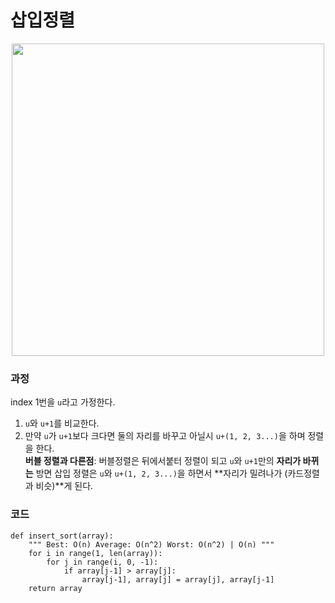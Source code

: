 # 삽입정렬

<p align="center">
 <img src="https://blog.kakaocdn.net/dn/SHuOF/btrJA4MAAQL/odyyoSURJ7MFJlcOsk1Z61/img.gif" width="500">
</p>

### 과정
index 1번을 `u`라고 가정한다.
1. `u`와 `u+1`를 비교한다.
2. 만약 `u`가 `u+1`보다 크다면 둘의 자리를 바꾸고 아닐시 `u+(1, 2, 3...)`을 하며 정렬을 한다. </br>
**버블 정렬과 다른점**: 버블정렬은 뒤에서붙터 정렬이 되고 `u`와 `u+1`만의 **자리가 바뀌는** 방면 삽입 정렬은 `u`와 `u+(1, 2, 3...)`을 하면서 **자리가 밀려나가 (카드정렬과 비슷)**게 된다.

### 코드
```
def insert_sort(array):
    """ Best: O(n) Average: O(n^2) Worst: O(n^2) | O(n) """
    for i in range(1, len(array)):
        for j in range(i, 0, -1):
            if array[j-1] > array[j]:
                array[j-1], array[j] = array[j], array[j-1]
    return array
```